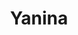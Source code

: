 ---
title: "Yanina"
url: /ciudad-autonoma-de-buenos-aires/yanina-avenida-la-plata/
shop: pintura
---
